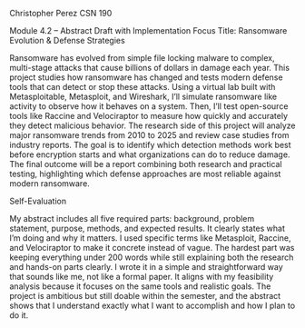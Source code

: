 Christopher Perez
CSN 190

Module 4.2 – Abstract Draft with Implementation Focus
Title: Ransomware Evolution & Defense Strategies

Ransomware has evolved from simple file locking malware to complex, multi-stage attacks that cause billions of dollars in damage each year.
This project studies how ransomware has changed and tests modern defense tools that can detect or stop these attacks.
Using a virtual lab built with Metasploitable, Metasploit, and Wireshark, I’ll simulate ransomware like activity to observe how it behaves on a system.
Then, I’ll test open-source tools like Raccine and Velociraptor to measure how quickly and accurately they detect malicious behavior. 
The research side of this project will analyze major ransomware trends from 2010 to 2025 and review case studies from industry reports. 
The goal is to identify which detection methods work best before encryption starts and what organizations can do to reduce damage. 
The final outcome will be a report combining both research and practical testing, highlighting which defense approaches are most reliable against modern ransomware.

Self-Evaluation

My abstract includes all five required parts: background, problem statement, purpose, methods, and expected results. It clearly states what I’m doing and why it matters. 
I used specific terms like Metasploit, Raccine, and Velociraptor to make it concrete instead of vague. 
The hardest part was keeping everything under 200 words while still explaining both the research and hands-on parts clearly.
I wrote it in a simple and straightforward way that sounds like me, not like a formal paper. It aligns with my feasibility analysis because it focuses on the same tools and realistic goals.
The project is ambitious but still doable within the semester, and the abstract shows that I understand exactly what I want to accomplish and how I plan to do it.

